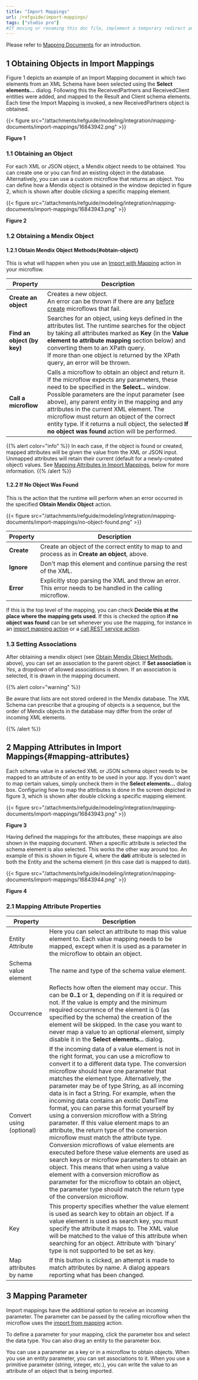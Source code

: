 ```yaml
---
title: "Import Mappings"
url: /refguide/import-mappings/
tags: ["studio pro"]
#If moving or renaming this doc file, implement a temporary redirect and let the respective team know they should update the URL in the product. See Mapping to Products for more details.
---
```


Please refer to [Mapping Documents](/refguide/mapping-documents/) for an introduction.

## 1 Obtaining Objects in Import Mappings

Figure 1 depicts an example of an Import Mapping document in which two elements from an XML Schema have been selected using the **Select elements...** dialog. Following this the ReceivedPartners and ReceivedClient entities were added, and mapped to the Result and Client schema elements. Each time the Import Mapping is invoked, a new ReceivedPartners object is obtained.

{{< figure src="/attachments/refguide/modeling/integration/mapping-documents/import-mappings/16843942.png" >}}

**Figure 1**

### 1.1 Obtaining an Object

For each XML or JSON object, a Mendix object needs to be obtained. You can create one or you can find an existing object in the database. Alternatively, you can use a custom microflow that returns an object. You can define how a Mendix object is obtained in the window depicted in figure 2, which is shown after double clicking a specific mapping element.

{{< figure src="/attachments/refguide/modeling/integration/mapping-documents/import-mappings/16843943.png" >}}

**Figure 2**

### 1.2 Obtaining a Mendix Object

#### 1.2.1 Obtain Mendix Object Methods{#obtain-object}

This is what will happen when you use an [Import with Mapping](/refguide/import-mapping-action/) action in your microflow.

| Property | Description |
| --- | --- |
| **Create an object** | Creates a new object.<br/>An error can be thrown if there are any [before create](/refguide/event-handlers/#when) microflows that fail. |
| **Find an object (by key)** | Searches for an object, using keys defined in the attributes list. The runtime searches for the object by taking all attributes marked as **Key** (in the **Value element to attribute mapping** section below) and converting them to an XPath query.<br/>If more than one object is returned by the XPath query, an error will be thrown. |
| **Call a microflow** | Calls a microflow to obtain an object and return it. If the microflow expects any parameters, these need to be specified in the **Select...** window. Possible parameters are the input parameter (see above), any parent entity in the mapping and any attributes in the current XML element. The microflow must return an object of the correct entity type. If it returns a null object, the selected **If no object was found** action will be performed. ||

{{% alert color="info" %}}
In each case, if the object is found or created, mapped attributes will be given the value from the XML or JSON input. Unmapped attributes will retain their current (default for a newly-created object) values. See [Mapping Attributes in Import Mappings](#mapping-attributes), below for more information.
{{% /alert %}}

#### 1.2.2 If No Object Was Found

This is the action that the runtime will perform when an error occurred in the specified **Obtain Mendix Object** action.

{{< figure src="/attachments/refguide/modeling/integration/mapping-documents/import-mappings/no-object-found.png" >}}

| Property | Description |
| --- | --- |
| **Create** | Create an object of the correct entity to map to and process as in **Create an object**, above. |
| **Ignore** | Don't map this element and continue parsing the rest of the XML. |
| **Error** | Explicitly stop parsing the XML and throw an error. This error needs to be handled in the calling microflow. |

If this is the top level of the mapping, you can check **Decide this at the place where the mapping gets used**. If this is checked the option **if no object was found** can be set whenever you use the mapping, for instance in an [import mapping action](/refguide/import-mapping-action/) or a [call REST service action](/refguide/call-rest-action/).

### 1.3 Setting Associations

After obtaining a mendix object (see [Obtain Mendix Object Methods](#obtain-object), above), you can set an association to the parent object. If **Set association** is *Yes*, a dropdown of allowed associations is shown. If an association is selected, it is drawn in the mapping document.

{{% alert color="warning" %}}

Be aware that lists are not stored ordered in the Mendix database. The XML Schema can prescribe that a grouping of objects is a sequence, but the order of Mendix objects in the database may differ from the order of incoming XML elements.

{{% /alert %}}

## 2 Mapping Attributes in Import Mappings{#mapping-attributes}

Each schema value in a selected XML or JSON schema object needs to be mapped to an attribute of an entity to be used in your app. If you don't want to map certain values, simply uncheck them in the **Select elements...** dialog box. Configuring how to map the attributes is done in the screen depicted in figure 3, which is shown after double clicking a specific mapping element.

{{< figure src="/attachments/refguide/modeling/integration/mapping-documents/import-mappings/16843943.png" >}}

**Figure 3**

Having defined the mappings for the attributes, these mappings are also shown in the mapping document. When a specific attribute is selected the schema element is also selected. This works the other way around too. An example of this is shown in figure 4, where the **dati** attribute is selected in both the Entity and the schema element (in this case dati is mapped to dati).

{{< figure src="/attachments/refguide/modeling/integration/mapping-documents/import-mappings/16843944.png" >}}

**Figure 4**

### 2.1 Mapping Attribute Properties

| Property | Description |
| --- | --- |
| Entity Attribute | Here you can select an attribute to map this value element to. Each value mapping needs to be mapped, except when it is used as a parameter in the microflow to obtain an object. |
| Schema value element | The name and type of the schema value element. |
| Occurrence | Reflects how often the element may occur. This can be **0..1** or **1**, depending on if it is required or not. If the value is empty and the minimum required occurrence of the element is 0 (as specified by the schema) the creation of the element will be skipped. In the case you want to never map a value to an optional element, simply disable it in the **Select elements...** dialog. |
| Convert using (optional) | If the incoming data of a value element is not in the right format, you can use a microflow to convert it to a different data type. The conversion microflow should have one parameter that matches the element type. Alternatively, the parameter may be of type String, as all incoming data is in fact a String. For example, when the incoming data contains an exotic DateTime format, you can parse this format yourself by using a conversion microflow with a String parameter. If this value element maps to an attribute, the return type of the conversion microflow must match the attribute type. Conversion microflows of value elements are executed before these value elements are used as search keys or microflow parameters to obtain an object. This means that when using a value element with a conversion microflow as parameter for the microflow to obtain an object, the parameter type should match the return type of the conversion microflow. |
| Key | This property specifies whether the value element is used as search key to obtain an object. If a value element is used as search key, you must specify the attribute it maps to. The XML value will be matched to the value of this attribute when searching for an object. Attribute with 'binary' type is not supported to be set as key.
| Map attributes by name | If this button is clicked, an attempt is made to match attributes by name. A dialog appears reporting what has been changed. |

## 3 Mapping Parameter

Import mappings have the additional option to receive an incoming parameter. The parameter can be passed by the calling microflow when the microflow uses the [import from mapping](/refguide/import-mapping-action/) action.

To define a parameter for your mapping, click the parameter box and select the data type. You can also drag an entity to the parameter box. 

You can use a parameter as a key or in a microflow to obtain objects. When you use an entity parameter, you can set associations to it. When you use a primitive parameter (string, integer, etc.), you can write the value to an attribute of an object that is being imported.
